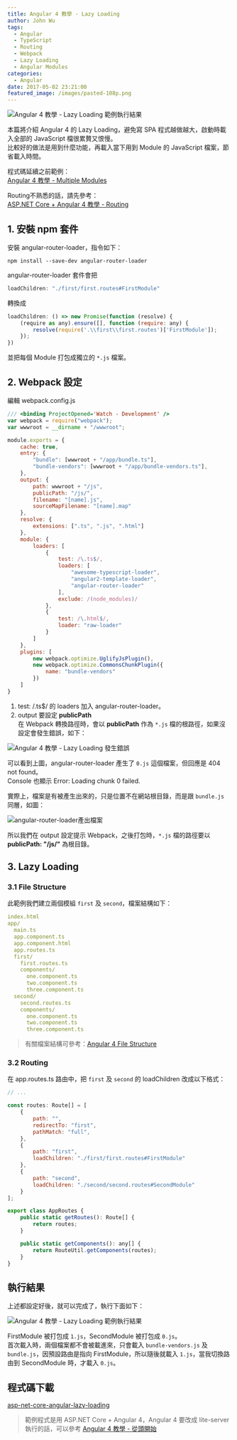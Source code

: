 ```yaml
---
title: Angular 4 教學 - Lazy Loading
author: John Wu
tags:
  - Angular
  - TypeScript
  - Routing
  - Webpack 
  - Lazy Loading
  - Angular Modules
categories:
  - Angular
date: 2017-05-02 23:21:00
featured_image: /images/pasted-108p.png
---
```

![Angular 4 教學 - Lazy Loading 範例執行結果](/images/pasted-108p.png)

本篇將介紹 Angular 4 的 Lazy Loading，避免寫 SPA 程式越做越大，啟動時載入全部的 JavaScript 檔很累贅又恨慢。  
比較好的做法是用到什麼功能，再載入當下用到 Module 的 JavaScript 檔案，節省載入時間。  

<!-- more -->

程式碼延續之前範例：  
[Angular 4 教學 - Multiple Modules](/article/asp-net-core-angular-4-教學-multiple-modules.html)  

Routing不熟悉的話，請先參考：  
[ASP.NET Core + Angular 4 教學 - Routing](/article/asp-net-core-angular-4-教學-routing.html)

## 1. 安裝 npm 套件

安裝 angular-router-loader，指令如下：

```
npm install --save-dev angular-router-loader
```

angular-router-loader 套件會把
```js
loadChildren: "./first/first.routes#FirstModule"
```
轉換成
```js
loadChildren: () => new Promise(function (resolve) {
    (require as any).ensure([], function (require: any) {
        resolve(require('.\\first\\first.routes')['FirstModule']);
    });
})
```
並把每個 Module 打包成獨立的 `*.js` 檔案。

## 2. Webpack 設定

編輯 webpack.config.js
```js
/// <binding ProjectOpened='Watch - Development' />
var webpack = require("webpack");
var wwwroot = __dirname + "/wwwroot";

module.exports = {
    cache: true,
    entry: {
        "bundle": [wwwroot + "/app/bundle.ts"],
        "bundle-vendors": [wwwroot + "/app/bundle-vendors.ts"],
    },
    output: {
        path: wwwroot + "/js",
        publicPath: "/js/",
        filename: "[name].js",
        sourceMapFilename: "[name].map"
    },
    resolve: {
        extensions: [".ts", ".js", ".html"]
    },
    module: {
        loaders: [
            {
                test: /\.ts$/,
                loaders: [
                    "awesome-typescript-loader",
                    "angular2-template-loader",
                    "angular-router-loader"
                ],
                exclude: /(node_modules)/
            },
            {
                test: /\.html$/,
                loader: "raw-loader"
            }
        ]
    },
    plugins: [
        new webpack.optimize.UglifyJsPlugin(),
        new webpack.optimize.CommonsChunkPlugin({
            name: "bundle-vendors"
        })
    ]
}
```

1. test: /\.ts$/ 的 loaders 加入 angular-router-loader。  
2. output 要設定 **publicPath**  
在 Webpack 轉換路徑時，會以 **publicPath** 作為 `*.js` 檔的根路徑，如果沒設定會發生錯誤，如下：  

![Angular 4 教學 - Lazy Loading 發生錯誤](/images/pasted-108.png)

可以看到上圖，angular-router-loader 產生了 `0.js` 這個檔案，但回應是 404 not found。  
Console 也顯示 Error: Loading chunk 0 failed.  

實際上，檔案是有被產生出來的，只是位置不在網站根目錄，而是跟 `bundle.js` 同層，如圖：  

![angular-router-loader產出檔案](/images/pasted-109.png)

所以我們在 output 設定提示 Webpack，之後打包時，`*.js` 檔的路徑要以 **publicPath: "/js/"** 為根目錄。

## 3. Lazy Loading

### 3.1 File Structure

此範例我們建立兩個模組 `first` 及 `second`，檔案結構如下：
```yml
index.html
app/
  main.ts
  app.component.ts
  app.component.html
  app.routes.ts
  first/
    first.routes.ts
    components/
      one.component.ts
      two.component.ts
      three.component.ts
  second/
    second.routes.ts
    components/
      one.component.ts
      two.component.ts
      three.component.ts
```
> 有關檔案結構可參考：[Angular 4 File Structure](/article/angular-4-file-structure.html)

### 3.2 Routing

在 app.routes.ts 路由中，把 `first` 及 `second` 的 loadChildren 改成以下格式：
```js
// ...

const routes: Route[] = [
    {
        path: "",
        redirectTo: "first",
        pathMatch: "full",
    },
    {
        path: "first",
        loadChildren: "./first/first.routes#FirstModule"
    },
    {
        path: "second",
        loadChildren: "./second/second.routes#SecondModule"
    }
];

export class AppRoutes {
    public static getRoutes(): Route[] {
        return routes;
    }

    public static getComponents(): any[] {
        return RouteUtil.getComponents(routes);
    }
}
```

## 執行結果

上述都設定好後，就可以完成了，執行下面如下：  

![Angular 4 教學 - Lazy Loading 範例執行結果](/images/pasted-108.gif)  

FirstModule 被打包成 `1.js`，SecondModule 被打包成 `0.js`。  
首次載入時，兩個檔案都不會被載進來，只會載入 `bundle-vendors.js` 及 `bundle.js`，因預設路由是指向 FirstModule，所以隨後就載入 `1.js`，當我切換路由到 SecondModule 時，才載入 `0.js`。  

## 程式碼下載

[asp-net-core-angular-lazy-loading](https://github.com/johnwu1114/asp-net-core-angular-lazy-loading)  
> 範例程式是用 ASP.NET Core + Angular 4，Angular 4 要改成 lite-server 執行的話，可以參考 [Angular 4 教學 - 從頭開始](/article/angular-4-教學-從頭開始.html)